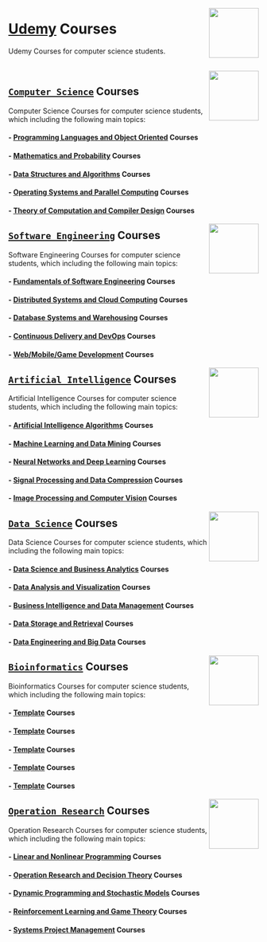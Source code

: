 <img align="right" width="100" src="https://github.com/cs-MohamedAyman/cs-MohamedAyman/blob/main/repos-logos/udemy.jpg"></img>

# [Udemy](https://www.udemy.com/) Courses
Udemy Courses for computer science students.

<br>

<img align="right" width="100" height="100" src="https://github.com/cs-MohamedAyman/cs-MohamedAyman/blob/main/repos-logos/computer-science-department.jpg">

## [`Computer Science`](https://github.com/cs-MohamedAyman/eLearning-Platforms/tree/master/Udemy-Courses/tree/master/Computer-Science/README.md) Courses
Computer Science Courses for computer science students, which including the following main topics:

#### - [Programming Languages and Object Oriented](https://github.com/cs-MohamedAyman/eLearning-Platforms/tree/master/Udemy-Courses/tree/master/Computer-Science/README.md) Courses
#### - [Mathematics and Probability](https://github.com/cs-MohamedAyman/eLearning-Platforms/tree/master/Udemy-Courses/tree/master/Computer-Science/README.md) Courses
#### - [Data Structures and Algorithms](https://github.com/cs-MohamedAyman/eLearning-Platforms/tree/master/Udemy-Courses/tree/master/Computer-Science/README.md) Courses
#### - [Operating Systems and Parallel Computing](https://github.com/cs-MohamedAyman/eLearning-Platforms/tree/master/Udemy-Courses/tree/master/Computer-Science/README.md) Courses
#### - [Theory of Computation and Compiler Design](https://github.com/cs-MohamedAyman/eLearning-Platforms/tree/master/Udemy-Courses/tree/master/Computer-Science/README.md) Courses

<img align="right" width="100" height="100" src="https://github.com/cs-MohamedAyman/cs-MohamedAyman/blob/main/repos-logos/software-engineering-department.jpg">

## [`Software Engineering`](https://github.com/cs-MohamedAyman/eLearning-Platforms/tree/master/Udemy-Courses/tree/master/Software-Engineering/README.md) Courses
Software Engineering Courses for computer science students, which including the following main topics:

#### - [Fundamentals of Software Engineering](https://github.com/cs-MohamedAyman/eLearning-Platforms/tree/master/Udemy-Courses/tree/master/Software-Engineering/README.md) Courses
#### - [Distributed Systems and Cloud Computing](https://github.com/cs-MohamedAyman/eLearning-Platforms/tree/master/Udemy-Courses/tree/master/Software-Engineering/README.md) Courses
#### - [Database Systems and Warehousing](https://github.com/cs-MohamedAyman/eLearning-Platforms/tree/master/Udemy-Courses/tree/master/Software-Engineering/README.md) Courses
#### - [Continuous Delivery and DevOps](https://github.com/cs-MohamedAyman/eLearning-Platforms/tree/master/Udemy-Courses/tree/master/Software-Engineering/README.md) Courses
#### - [Web/Mobile/Game Development](https://github.com/cs-MohamedAyman/eLearning-Platforms/tree/master/Udemy-Courses/tree/master/Software-Engineering/README.md) Courses

<img align="right" width="100" height="100" src="https://github.com/cs-MohamedAyman/cs-MohamedAyman/blob/main/repos-logos/artificial-intelligence-department.jpg">

## [`Artificial Intelligence`](https://github.com/cs-MohamedAyman/eLearning-Platforms/tree/master/Udemy-Courses/tree/master/Artificial-Intelligence/README.md) Courses
Artificial Intelligence Courses for computer science students, which including the following main topics:

#### - [Artificial Intelligence Algorithms](https://github.com/cs-MohamedAyman/eLearning-Platforms/tree/master/Udemy-Courses/tree/master/Artificial-Intelligence/README.md) Courses
#### - [Machine Learning and Data Mining](https://github.com/cs-MohamedAyman/eLearning-Platforms/tree/master/Udemy-Courses/tree/master/Artificial-Intelligence/README.md) Courses
#### - [Neural Networks and Deep Learning](https://github.com/cs-MohamedAyman/eLearning-Platforms/tree/master/Udemy-Courses/tree/master/Artificial-Intelligence/README.md) Courses
#### - [Signal Processing and Data Compression](https://github.com/cs-MohamedAyman/eLearning-Platforms/tree/master/Udemy-Courses/tree/master/Artificial-Intelligence/README.md) Courses
#### - [Image Processing and Computer Vision](https://github.com/cs-MohamedAyman/eLearning-Platforms/tree/master/Udemy-Courses/tree/master/Artificial-Intelligence/README.md) Courses

<img align="right" width="100" height="100" src="https://github.com/cs-MohamedAyman/cs-MohamedAyman/blob/main/repos-logos/data-science-department.jpg">

## [`Data Science`](https://github.com/cs-MohamedAyman/eLearning-Platforms/tree/master/Udemy-Courses/tree/master/Data-Science/README.md) Courses
Data Science Courses for computer science students, which including the following main topics:

#### - [Data Science and Business Analytics](https://github.com/cs-MohamedAyman/eLearning-Platforms/tree/master/Udemy-Courses/tree/master/Data-Science/README.md) Courses
#### - [Data Analysis and Visualization](https://github.com/cs-MohamedAyman/eLearning-Platforms/tree/master/Udemy-Courses/tree/master/Data-Science/README.md) Courses
#### - [Business Intelligence and Data Management](https://github.com/cs-MohamedAyman/eLearning-Platforms/tree/master/Udemy-Courses/tree/master/Data-Science/README.md) Courses
#### - [Data Storage and Retrieval](https://github.com/cs-MohamedAyman/eLearning-Platforms/tree/master/Udemy-Courses/tree/master/Data-Science/README.md) Courses
#### - [Data Engineering and Big Data](https://github.com/cs-MohamedAyman/eLearning-Platforms/tree/master/Udemy-Courses/tree/master/Data-Science/README.md) Courses

<img align="right" width="100" height="100" src="https://github.com/cs-MohamedAyman/cs-MohamedAyman/blob/main/repos-logos/bioinformatics-department.jpg">

## [`Bioinformatics`](https://github.com/cs-MohamedAyman/eLearning-Platforms/tree/master/Udemy-Courses/tree/master/Bioinformatics/README.md) Courses
Bioinformatics Courses for computer science students, which including the following main topics:

#### - [Template](https://github.com/cs-MohamedAyman/eLearning-Platforms/tree/master/Udemy-Courses/tree/master/Bioinformatics/README.md) Courses
#### - [Template](https://github.com/cs-MohamedAyman/eLearning-Platforms/tree/master/Udemy-Courses/tree/master/Bioinformatics/README.md) Courses
#### - [Template](https://github.com/cs-MohamedAyman/eLearning-Platforms/tree/master/Udemy-Courses/tree/master/Bioinformatics/README.md) Courses
#### - [Template](https://github.com/cs-MohamedAyman/eLearning-Platforms/tree/master/Udemy-Courses/tree/master/Bioinformatics/README.md) Courses
#### - [Template](https://github.com/cs-MohamedAyman/eLearning-Platforms/tree/master/Udemy-Courses/tree/master/Bioinformatics/README.md) Courses

<img align="right" width="100" height="100" src="https://github.com/cs-MohamedAyman/cs-MohamedAyman/blob/main/repos-logos/operation-research-department.jpg">

## [`Operation Research`](https://github.com/cs-MohamedAyman/eLearning-Platforms/tree/master/Udemy-Courses/tree/master/Operation-Research/README.md) Courses
Operation Research Courses for computer science students, which including the following main topics:

#### - [Linear and Nonlinear Programming](https://github.com/cs-MohamedAyman/eLearning-Platforms/tree/master/Udemy-Courses/tree/master/Operation-Research/README.md) Courses
#### - [Operation Research and Decision Theory](https://github.com/cs-MohamedAyman/eLearning-Platforms/tree/master/Udemy-Courses/tree/master/Operation-Research/README.md) Courses
#### - [Dynamic Programming and Stochastic Models](https://github.com/cs-MohamedAyman/eLearning-Platforms/tree/master/Udemy-Courses/tree/master/Operation-Research/README.md) Courses
#### - [Reinforcement Learning and Game Theory](https://github.com/cs-MohamedAyman/eLearning-Platforms/tree/master/Udemy-Courses/tree/master/Operation-Research/README.md) Courses
#### - [Systems Project Management](https://github.com/cs-MohamedAyman/eLearning-Platforms/tree/master/Udemy-Courses/tree/master/Operation-Research/README.md) Courses
